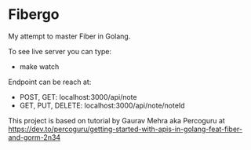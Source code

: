 # Fibergo

My attempt to master Fiber in Golang.

To see live server you can type:
- make watch

Endpoint can be reach at:
- POST, GET: localhost:3000/api/note
- GET, PUT, DELETE: localhost:3000/api/note/noteId

This project is based on tutorial by Gaurav Mehra aka Percoguru
at https://dev.to/percoguru/getting-started-with-apis-in-golang-feat-fiber-and-gorm-2n34

